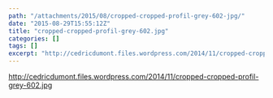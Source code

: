 ```yaml
---
path: "/attachments/2015/08/cropped-cropped-profil-grey-602-jpg/"
date: "2015-08-29T15:55:12Z"
title: "cropped-cropped-profil-grey-602.jpg"
categories: []
tags: []
excerpt: "http://cedricdumont.files.wordpress.com/2014/11/cropped-cropped-profil-grey-602.jpg"
---
```


http://cedricdumont.files.wordpress.com/2014/11/cropped-cropped-profil-grey-602.jpg